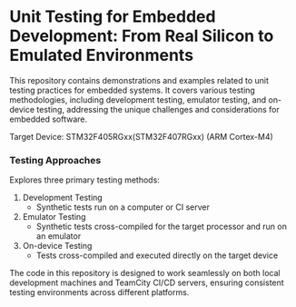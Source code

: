 # Unit Testing for Embedded Development: From Real Silicon to Emulated Environments

This repository contains demonstrations and examples related to unit testing practices for embedded systems. It covers
various testing methodologies, including development testing, emulator testing, and on-device testing, addressing the
unique challenges and considerations for embedded software.

Target Device: STM32F405RGxx(STM32F407RGxx) (ARM Cortex-M4)

### Testing Approaches

Explores three primary testing methods:

1. Development Testing
    - Synthetic tests run on a computer or CI server
2. Emulator Testing
    - Synthetic tests cross-compiled for the target processor and run on an emulator
3. On-device Testing
    - Tests cross-compiled and executed directly on the target device

The code in this repository is designed to work seamlessly on both local development machines and TeamCity CI/CD
servers, ensuring consistent testing environments across different platforms.


